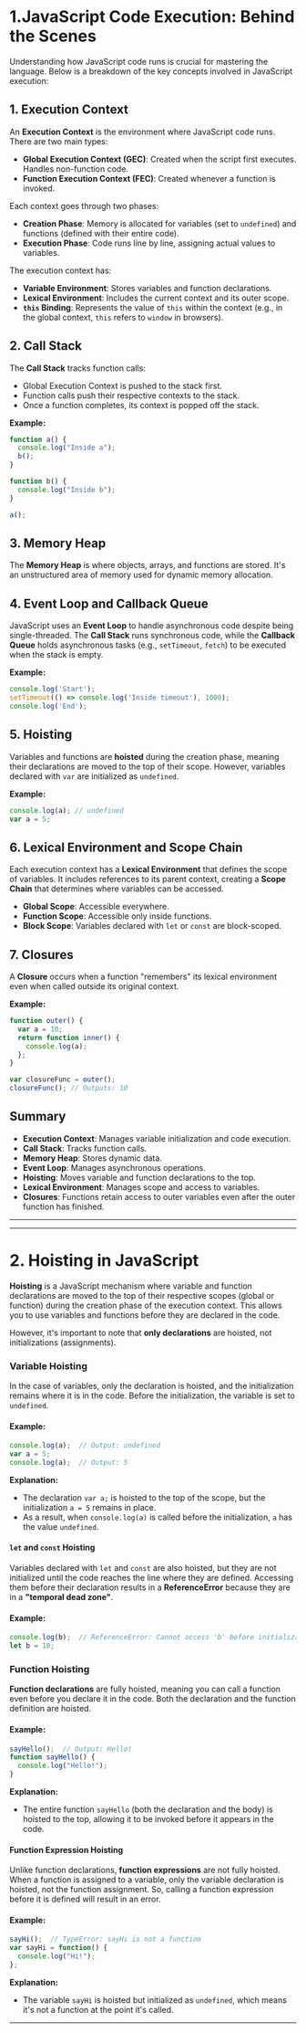 

# 1.JavaScript Code Execution: Behind the Scenes

Understanding how JavaScript code runs is crucial for mastering the language. Below is a breakdown of the key concepts involved in JavaScript execution:

## 1. Execution Context
An **Execution Context** is the environment where JavaScript code runs. There are two main types:
- **Global Execution Context (GEC)**: Created when the script first executes. Handles non-function code.
- **Function Execution Context (FEC)**: Created whenever a function is invoked.

Each context goes through two phases:
- **Creation Phase**: Memory is allocated for variables (set to `undefined`) and functions (defined with their entire code).
- **Execution Phase**: Code runs line by line, assigning actual values to variables.

The execution context has:
- **Variable Environment**: Stores variables and function declarations.
- **Lexical Environment**: Includes the current context and its outer scope.
- **`this` Binding**: Represents the value of `this` within the context (e.g., in the global context, `this` refers to `window` in browsers).

## 2. Call Stack
The **Call Stack** tracks function calls:
- Global Execution Context is pushed to the stack first.
- Function calls push their respective contexts to the stack.
- Once a function completes, its context is popped off the stack.

**Example:**
```js
function a() {
  console.log("Inside a");
  b();
}

function b() {
  console.log("Inside b");
}

a();
```

## 3. Memory Heap
The **Memory Heap** is where objects, arrays, and functions are stored. It's an unstructured area of memory used for dynamic memory allocation.

## 4. Event Loop and Callback Queue
JavaScript uses an **Event Loop** to handle asynchronous code despite being single-threaded. The **Call Stack** runs synchronous code, while the **Callback Queue** holds asynchronous tasks (e.g., `setTimeout`, `fetch`) to be executed when the stack is empty.

**Example:**
```js
console.log('Start');
setTimeout(() => console.log('Inside timeout'), 1000);
console.log('End');
```

## 5. Hoisting
Variables and functions are **hoisted** during the creation phase, meaning their declarations are moved to the top of their scope. However, variables declared with `var` are initialized as `undefined`.

**Example:**
```js
console.log(a); // undefined
var a = 5;
```

## 6. Lexical Environment and Scope Chain
Each execution context has a **Lexical Environment** that defines the scope of variables. It includes references to its parent context, creating a **Scope Chain** that determines where variables can be accessed.

- **Global Scope**: Accessible everywhere.
- **Function Scope**: Accessible only inside functions.
- **Block Scope**: Variables declared with `let` or `const` are block-scoped.

## 7. Closures
A **Closure** occurs when a function "remembers" its lexical environment even when called outside its original context.

**Example:**
```js
function outer() {
  var a = 10;
  return function inner() {
    console.log(a);
  };
}

var closureFunc = outer();
closureFunc(); // Outputs: 10
```

## Summary
- **Execution Context**: Manages variable initialization and code execution.
- **Call Stack**: Tracks function calls.
- **Memory Heap**: Stores dynamic data.
- **Event Loop**: Manages asynchronous operations.
- **Hoisting**: Moves variable and function declarations to the top.
- **Lexical Environment**: Manages scope and access to variables.
- **Closures**: Functions retain access to outer variables even after the outer function has finished.

---




---

# 2. Hoisting in JavaScript

**Hoisting** is a JavaScript mechanism where variable and function declarations are moved to the top of their respective scopes (global or function) during the creation phase of the execution context. This allows you to use variables and functions before they are declared in the code.

However, it's important to note that **only declarations** are hoisted, not initializations (assignments).

### Variable Hoisting

In the case of variables, only the declaration is hoisted, and the initialization remains where it is in the code. Before the initialization, the variable is set to `undefined`.

#### Example:
```js
console.log(a);  // Output: undefined
var a = 5;
console.log(a);  // Output: 5
```
**Explanation:**
- The declaration `var a;` is hoisted to the top of the scope, but the initialization `a = 5` remains in place.
- As a result, when `console.log(a)` is called before the initialization, `a` has the value `undefined`.

#### `let` and `const` Hoisting

Variables declared with `let` and `const` are also hoisted, but they are not initialized until the code reaches the line where they are defined. Accessing them before their declaration results in a **ReferenceError** because they are in a **"temporal dead zone"**.

#### Example:
```js
console.log(b);  // ReferenceError: Cannot access 'b' before initialization
let b = 10;
```

### Function Hoisting

**Function declarations** are fully hoisted, meaning you can call a function even before you declare it in the code. Both the declaration and the function definition are hoisted.

#### Example:
```js
sayHello();  // Output: Hello!
function sayHello() {
  console.log("Hello!");
}
```

**Explanation:**
- The entire function `sayHello` (both the declaration and the body) is hoisted to the top, allowing it to be invoked before it appears in the code.

#### Function Expression Hoisting

Unlike function declarations, **function expressions** are not fully hoisted. When a function is assigned to a variable, only the variable declaration is hoisted, not the function assignment. So, calling a function expression before it is defined will result in an error.

#### Example:
```js
sayHi();  // TypeError: sayHi is not a function
var sayHi = function() {
  console.log("Hi!");
};
```

**Explanation:**
- The variable `sayHi` is hoisted but initialized as `undefined`, which means it's not a function at the point it's called.

---

